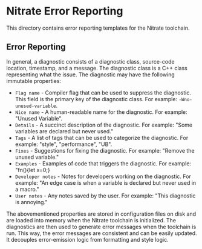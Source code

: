 # Nitrate Error Reporting

This directory contains error reporting templates for the Nitrate toolchain.

## Error Reporting

In general, a diagnostic consists of a diagnostic class, source-code location, timestamp, and a message. The diagnostic class is a C++ class representing what the issue. The diagnostic may have the following immutable properties:
- `Flag name` - Compiler flag that can be used to suppress the diagnostic. This field is the primary key of the diagnostic class. For example: `-Wno-unused-variable`.
- `Nice name` - A human-readable name for the diagnostic. For example: "Unused Variable".
- `Details` - A succinct description of the diagnostic. For example: "Some variables are declared but never used."
- `Tags` - A list of tags that can be used to categorize the diagnostic. For example: "style", "performance", "UB".
- `Fixes` - Suggestions for fixing the diagnostic. For example: "Remove the unused variable."
- `Examples` - Examples of code that triggers the diagnostic. For example: "fn(){let x=0;}
- `Developer notes` - Notes for developers working on the diagnostic. For example: "An edge case is when a variable is declared but never used in a macro."
- `User notes` - Any notes saved by the user. For example: "This diagnostic is annoying."

The abovementioned properties are stored in configuration files on disk and are loaded into memory when the Nitrate toolchain is initialized. The diagnostics are then used to generate error messages when the toolchain is run. This way, the error messages are consistent and can be easily updated. It decouples error-emission logic from formatting and style logic.

